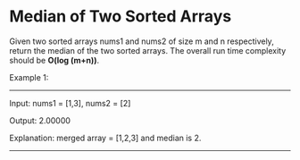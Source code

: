 # Median of Two Sorted Arrays

Given two sorted arrays nums1 and nums2 of size m and n respectively, return the median of the two sorted arrays.
The overall run time complexity should be **O(log (m+n))**.

Example 1:
____
Input: nums1 = [1,3], nums2 = [2]

Output: 2.00000

Explanation: merged array = [1,2,3] and median is 2.
____

